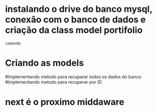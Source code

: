 # instalando o drive do banco mysql, conexão com o banco de dados e criação da class model portifolio

    comando

# Criando as models

#Implementando metodo para recuparar todos os dados do banco
#Implementando metodo para recuperar por ID

# next é o proximo middaware
